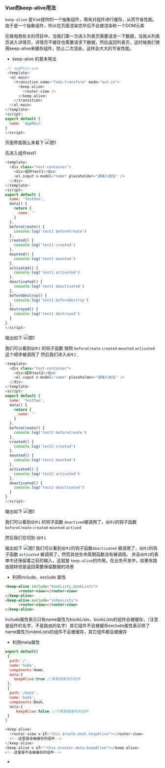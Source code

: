 ### Vue的keep-alive用法

`keep-alive` 是Vue提供的一个抽象组件，用来对组件进行缓存，从而节省性能。由于是一个抽象组件，所以在页面渲染完毕后不会被渲染称一个DOM元素


在做电商有关的项目中，当我们第一次进入列表页需要请求一下数据，当我从列表页进入详情页，详情页不缓存也需要请求下数据，然后返回列表页，这时候我们使用keep-alive来缓存组件，防止二次渲染，这样会大大的节省性能。

* keep-alive 的基本用法

```js
 // appMain.vue
 <template>
  <el-main>
    <transition name="fade-transform" mode="out-in">
      <keep-alive>
        <router-view />
      </keep-alive>
    </transition>
  </el-main>
</template>
<script>
export default {
  name: 'AppMain'
}
</script>
```

页面界面我么来看下
![图1](./img/keepAlive/1.jpg)


先进入组件test1

```js 
<template>
  <div class="test-container">
    <div>组件test1</div>
    <el-input v-model="name" placeholder="请输入姓名" />
  </div>
</template>
<script>
export default {
  name: 'TestOne',
  data() {
    return {
      name: ''
    }
  },
  beforeCreate() {
    console.log('test1 beforeCreate')
  },
  created() {
    console.log('test1 created')
  },
  mounted() {
    console.log('test1 mounted')
  },
  activated() {
    console.log('test1 activated')
  },
  deactivated() {
    console.log('test1 deactivated')
  },
  beforeDestroy() {
    console.log('test1 beforeDestroy')
  },
  destroyed() {
    console.log('test1 destroyed')
  }
}
</script>
```

输出如下
![图1](./img/keepAlive/1.jpg)

我们可以看到`组件1` 的钩子函数 按照 `beforeCreate` `created` `mounted` `activated` 这个顺序被调用了
然后我们进入`组件2` ,

```js
<template>
  <div class="test-container">
    <div>组件test2</div>
    <el-input v-model="name" placeholder="请输入姓名" />
  </div>
</template>
<script>
export default {
  name: 'TestTwo',
  data() {
    return {
      name: ''
    }
  },
  beforeCreate() {
    console.log('test2 beforeCreate')
  },
  created() {
    console.log('test2 created')
  },
  mounted() {
    console.log('test2 mounted')
  },
  activated() {
    console.log('test2 activated')
  },
  deactivated() {
    console.log('test2 deactivated')
  }
}
</script>
```
输出如下
![图1](./img/keepAlive/3.jpg)

我们可以看到`组件1` 的钩子函数 `deactived`被调用了，`组件2`的钩子函数`beforeCreate` `created` `mounted` `actived`

然后我们在切到 `组件1`

输出如下
![图1](./img/keepAlive/4.jpg)
我们可以看到`组件2`的钩子函数`deactivated` 被调用了，`组件2`的钩子函数 `activated` 被调用了，然而其他生命周期函数没有被调用。
并且`组件1`的表单中还保留着之前的输入，这就是 `keep-alive`的作用。在业务开发中，如果有路由跳转但是返回需要保留数据的场景


* 利用include、exclude 属性

```html
<keep-alive include="bookLists,bookLists">
      <router-view></router-view>
</keep-alive>
<keep-alive exclude="indexLists">
      <router-view></router-view>
</keep-alive>
```
include属性表示只有name属性为bookLists，bookLists的组件会被缓存，（注意是组件的名字，不是路由的名字）其它组件不会被缓存exclude属性表示除了name属性为indexLists的组件不会被缓存，其它组件都会被缓存

* 利用meta属性
```js
export default[
 {
  path:'/',
  name:'home',
  components:Home,
  meta:{
    keepAlive:true //需要被缓存的组件
 },
 {
  path:'/book',
  name:'book',
  components:Book,
  meta:{
     keepAlive:false //不需要被缓存的组件
 } 
]
```
```js
<keep-alive>
  <router-view v-if="this.$route.meat.keepAlive"></router-view>
  <!--这里是会被缓存的组件-->
</keep-alive>
<keep-alive v-if="!this.$router.meta.keepAlive"></keep-alive>
<!--这里是不会被缓存的组件-->
```
* 










